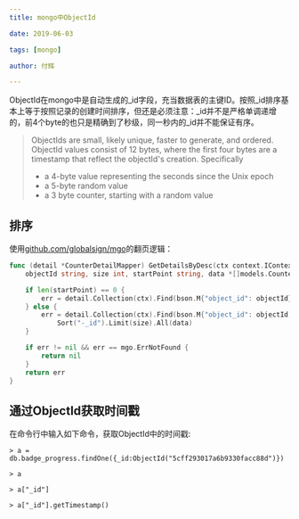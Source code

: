 ```yaml
---
title: mongo中ObjectId

date: 2019-06-03

tags: [mongo]

author: 付辉

---
```


ObjectId在mongo中是自动生成的_id字段，充当数据表的主键ID。按照_id排序基本上等于按照记录的创建时间排序，但还是必须注意：_id并不是严格单调递增的，前4个byte的也只是精确到了秒级，同一秒内的_id并不能保证有序。

> ObjectIds are small, likely unique, faster to generate, and ordered. ObjectId values consist of 12 bytes, where the first four bytes are a timestamp that reflect the objectId's creation. Specifically
>- a 4-byte value representing the seconds since the Unix epoch
>- a 5-byte random value
>- a 3 byte counter, starting with a random value

## 排序

使用[github.com/globalsign/mgo](github.com/globalsign/mgo)的翻页逻辑：

```go
func (detail *CounterDetailMapper) GetDetailsByDesc(ctx context.IContext,
	objectId string, size int, startPoint string, data *[]models.CounterDetail) (err error) {

	if len(startPoint) == 0 {
		err = detail.Collection(ctx).Find(bson.M{"object_id": objectId}).Sort("-_id").Limit(size).All(data)
	} else {
		err = detail.Collection(ctx).Find(bson.M{"object_id": objectId, "_id": bson.M{"$lt": bson.ObjectIdHex(startPoint)}}).
			Sort("-_id").Limit(size).All(data)
	}

	if err != nil && err == mgo.ErrNotFound {
		return nil
	}
	return err
}
```

## 通过ObjectId获取时间戳

在命令行中输入如下命令，获取ObjectId中的时间戳:
```
> a = db.badge_progress.findOne({_id:ObjectId("5cff293017a6b9330facc88d")})

> a

> a["_id"]

> a["_id"].getTimestamp()
```

